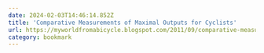 ```yaml
---
date: 2024-02-03T14:46:14.852Z
title: 'Comparative Measurements of Maximal Outputs for Cyclists'
url: https://myworldfromabicycle.blogspot.com/2011/09/comparative-measurements-of-maximal.html
category: bookmark
---
```


